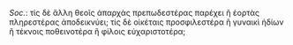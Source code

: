 

*Soc.*: τίς δὲ ἄλλη θεοῖς ἀπαρχὰς πρεπωδεστέρας παρέχει ἢ ἑορτὰς πληρεστέρας ἀποδεικνύει; τίς δὲ οἰκέταις προσφιλεστέρα ἢ γυναικὶ ἡδίων ἢ τέκνοις ποθεινοτέρα ἢ φίλοις εὐχαριστοτέρα;